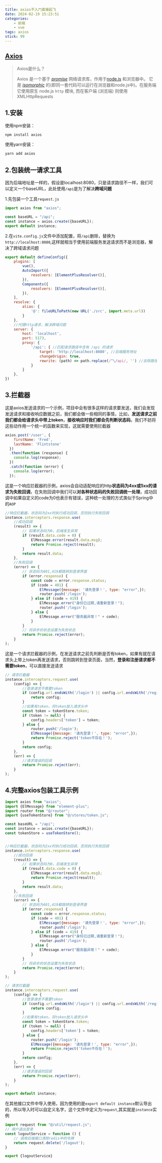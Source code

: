 ```yaml
---
title: axios不入门直接起飞
date: 2024-02-19 15:23:51
categories: 
    - 前端
    - vue
tags: axios
stick: 99
---
```


## [Axios](https://www.axios-http.cn/)

> Axios是什么？
>
> Axios 是一个基于 *[promise](https://javascript.info/promise-basics)* 网络请求库，作用于[node.js](https://nodejs.org/) 和浏览器中。 它是 *[isomorphic](https://www.lullabot.com/articles/what-is-an-isomorphic-application)* 的(即同一套代码可以运行在浏览器和node.js中)。在服务端它使用原生 node.js `http` 模块, 而在客户端 (浏览端) 则使用 XMLHttpRequests

## 1.安装

使用npm安装：

```sh
npm install axios
```

使用yarn安装：

```sh
yarn add axios
```

## 2.包装统一请求工具

因为后端地址是一样的，假设是localhost:8080，只是请求路径不一样，我们可以定义一个baseURL，此处使用`/api`是为了解决**跨域问题**

1.先包装一个工具`request.js`

```js
import axios from "axios";

const baseURL = "/api";
const instance = axios.create({baseURL});
export default instance;
```

2.在`vite.config.js`文件中添加配置，将`/api`删除，替换为`http://localhost:8080`,这样就相当于使用前端服务发送请求而不是浏览器，解决了跨域请求问题

```js
export default defineConfig({
    plugins: [
        vue(),
        AutoImport({
            resolvers: [ElementPlusResolver()],
        }),
        Components({
            resolvers: [ElementPlusResolver()],
        }),
    ],
    resolve: {
        alias: {
            '@': fileURLToPath(new URL('./src', import.meta.url))
        }
    },
    //代理http请求，解决跨域问题
    server: {
        host: 'localhost',
        port: 5173,
        proxy: {
            '/api': { //匹配请求路径中含有 /api 的请求
                target: 'http://localhost:8080', //后端服务地址
                changeOrigin: true,
                rewrite: (path) => path.replace(/^\/api/, '') //去除路径中的/api，还原请求路径
            }
        }
    },
})
```

## 3.拦截器

这是axios发送请求的一个示例，项目中会有很多这样的请求要发送，我们会发现发送请求和接收响应数据之前，我们都会做一些相同的事情，比如，**发送请求之前我们都会给请求头中带上token**，**接收响应时我们都会先判断状态码**，我们不妨将这些动作用一个统一的函数来实现，这就需要使用拦截器

```js
axios.post('/user', {
    firstName: 'Fred',
    lastName: 'Flintstone'
  })
  .then(function (response) {
    console.log(response);
  })
  .catch(function (error) {
    console.log(error);
  });
```

这是一个响应拦截器的示例，axios会自动适配响应的http**状态码为4xx或5xx的请求为失败回调**，在失败回调中我们可以**对各种状态码的失败回调统一处理**，成功回调中如果自定义的code为0也表示有错误，这种统一处理的方式类似于Spring中的`AOP`

```js
//响应拦截器，状态码为2xx时执行成功回调，否则执行失败回调
instance.interceptors.response.use(
    //成功回调
    (result) => {
        // 如果状态码为0，后端发生异常
        if (result.data.code = 0) {
            ElMessage.error(result.data.msg);
            return Promise.reject(result);
        }
        return result.data;
    },
    //失败回调
    (error) => {
        // 状态码为401,419都跳转到登录界面
        if (error.response) {
            const code = error.response.status;
            if (code = 401) {
                ElMessage({message: '请先登录！', type: "error",});
                router.push('/login');
            } else if (code = 419) {
                ElMessage.error("身份已过期,请重新登录！");
                router.push('/login');
            } else {
                ElMessage.error("服务器异常！" + code);
            }
        }
        // 将异步的状态设置为失败状态
        return Promise.reject(error);
    }
);
```

这是一个请求拦截器的示例，在发送请求之前先判断是否有token，如果有就在请求头上带上token再发送请求，否则跳转到登录页面，当然，**登录和注册请求都不需要token**，可以直接发送请求

```js
// 请求拦截器
instance.interceptors.request.use(
    (config) => {
        //登录请求不需要token
        if (config.url.endsWith('/login') || config.url.endsWith('/register')) {
            return config;
        }
        //如果有token，将token放入请求头中
        const token = tokenStore.token;
        if (token != null) {
            config.headers['token'] = token;
        } else {
            router.push('/login');
            ElMessage({message: '请先登录！', type: "error",});
            return Promise.reject('token不存在！');
        }
        return config;
    },
    (err) => {
        //请求错误的回调
        return Promise.reject(err);
    }
);
```

## 4.完整axios包装工具示例

```js
import axios from "axios";
import {ElMessage} from "element-plus";
import router from "@/router";
import {useTokenStore} from "@/stores/token.js";

const baseURL = "/api";
const instance = axios.create({baseURL});
const tokenStore = useTokenStore();


//响应拦截器，状态码为2xx时执行成功回调，否则执行失败回调
instance.interceptors.response.use(
    //成功回调
    (result) => {
        // 如果状态码为0，后端发生异常
        if (result.data.code = 0) {
            ElMessage.error(result.data.msg);
            return Promise.reject(result);
        }
        return result.data;
    },
    //失败回调
    (error) => {
        // 状态码为401,419都跳转到登录界面
        if (error.response) {
            const code = error.response.status;
            if (code = 401) {
                ElMessage({message: '请先登录！', type: "error",});
                router.push('/login');
            } else if (code = 419) {
                ElMessage.error("身份已过期,请重新登录！");
                router.push('/login');
            } else {
                ElMessage.error("服务器异常！" + code);
            }
        }
        // 将异步的状态设置为失败状态
        return Promise.reject(error);
    }
);

// 请求拦截器
instance.interceptors.request.use(
    (config) => {
        //登录请求不需要token
        if (config.url.endsWith('/login') || config.url.endsWith('/register')) {
            return config;
        }
        //如果有token，将token放入请求头中
        const token = tokenStore.token;
        if (token != null) {
            config.headers['token'] = token;
        } else {
            router.push('/login');
            ElMessage({message: '请先登录！', type: "error",});
            return Promise.reject('token不存在！');
        }
        return config;
    },
    (err) => {
        //请求错误的回调
        return Promise.reject(err);
    }
);

export default instance;
```

在其他接口文件中导入使用，因为使用的是`export default instance`默认导出的，所以导入时可以自定义名字，这个文件中定义为`request`,其实就是`instance`实例

```js
import request from "@/util/request.js";
// 用户退出登录
const logoutService = function () {
    // 调用后端接口清除redis中的令牌
    return request.delete('/logout');
}

export {logoutService}
```
